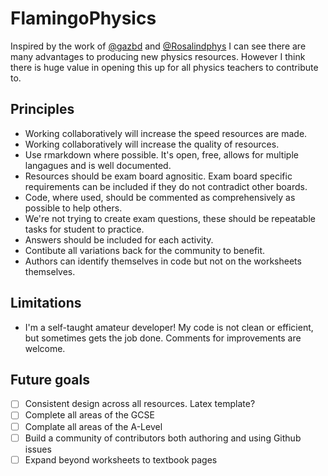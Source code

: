 # FlamingoPhysics

Inspired by the work of [@gazbd](https://twitter.com/gazbd) and [@Rosalindphys](https://twitter.com/Rosalindphys) I can see there are many advantages to producing new physics resources. However I think there is huge value in opening this up for all physics teachers to contribute to.

## Principles

* Working collaboratively will increase the speed resources are made.
* Working collaboratively will increase the quality of resources.
* Use rmarkdown where possible. It's open, free, allows for multiple langagues and is well documented.
* Resources should be exam board agnositic. Exam board specific requirements can be included if they do not contradict other boards.
* Code, where used, should be commented as comprehensively as possible to help others.
* We're not trying to create exam questions, these should be repeatable tasks for student to practice.
* Answers should be included for each activity.
* Contibute all variations back for the community to benefit.
* Authors can identify themselves in code but not on the worksheets themselves.

## Limitations

* I'm a self-taught amateur developer! My code is not clean or efficient, but sometimes gets the job done. Comments for improvements are welcome.

## Future goals

- [ ] Consistent design across all resources. Latex template?
- [ ] Complete all areas of the GCSE
- [ ] Complate all areas of the A-Level
- [ ] Build a community of contributors both authoring and using Github issues
- [ ] Expand beyond worksheets to textbook pages
